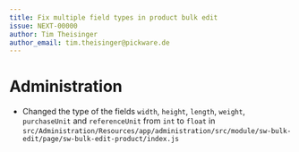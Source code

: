 ```yaml
---
title: Fix multiple field types in product bulk edit
issue: NEXT-00000
author: Tim Theisinger
author_email: tim.theisinger@pickware.de
---
```


# Administration
* Changed the type of the fields `width`, `height`, `length`, `weight`, `purchaseUnit` and `referenceUnit` from `int` to `float` in `src/Administration/Resources/app/administration/src/module/sw-bulk-edit/page/sw-bulk-edit-product/index.js`  
